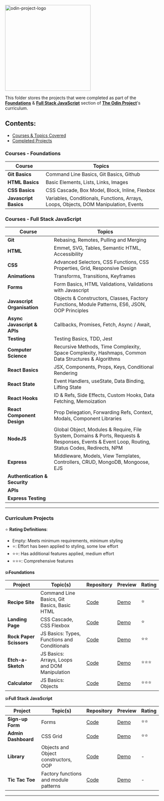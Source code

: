 
<p><img src="https://miro.medium.com/v2/resize:fit:640/format:webp/1*P_wUre75IHZUQYFjoD7GZA.png" alt="odin-project-logo" width="280"/></p>

This folder stores the projects that were completed as part of the [**Foundations**](https://www.theodinproject.com/paths/foundations/courses/foundations) & [**Full Stack JavaScript**](https://www.theodinproject.com/paths/full-stack-javascript) section of [**The Odin Project**](https://www.theodinproject.com/)'s curriculum.

## **Contents:**

- [Courses & Topics Covered](#courses)
- [Completed Projects](#curriculum-projects)


### **Courses - Foundations**

| Course                | Topics                                                                               |
| --------------------- | ------------------------------------------------------------------------------------ |
| **Git Basics**        | Command Line Basics, Git Basics, Github                                              |
| **HTML Basics**       | Basic Elements, Lists, Links, Images                                                 |
| **CSS Basics**        | CSS Cascade, Box Model, Block, Inline, Flexbox                                       |
| **Javascript Basics** | Variables, Conditionals, Functions, Arrays, Loops, Objects, DOM Manipulation, Events |


### **Courses - Full Stack JavaScript**

| Course                        | Topics                                                                                                                                           |
| ----------------------------- | ------------------------------------------------------------------------------------------------------------------------------------------------ |
| **Git**                       | Rebasing, Remotes, Pulling and Merging                                                                                                           |
| **HTML**                      | Emmet, SVG, Tables, Semantic HTML, Accessibility                                                                                                 |
| **CSS**                       | Advanced Selectors, CSS Functions, CSS Properties, Grid, Responsive Design                                                                       |
| **Animations**                | Transforms, Transitions, Keyframes                                                                                                               |
| **Forms**                     | Form Basics, HTML Validations, Validations with Javascript                                                                                       |
| **Javascript Organisation**   | Objects & Constructors, Classes, Factory Functions, Module Patterns, ES6, JSON, OOP Principles                                                   |
| **Async Javascript & APIs**   | Callbacks, Promises, Fetch, Async / Await,                                                                                                       |
| **Testing**                   | Testing Basics, TDD, Jest                                                                                                                        |
| **Computer Science**          | Recursive Methods, Time Complexity, Space Complexity, Hashmaps, Common Data Structures & Algorithms                                              |
| **React Basics**              | JSX, Components, Props, Keys, Conditional Rendering                                                                                              |
| **React State**               | Event Handlers, useState, Data Binding, Lifting State                                                                                            |
| **React Hooks**               | ID & Refs, Side Effects, Custom Hooks, Data Fetching, Memoization                                                                                |
| **React Component Design**    | Prop Delegation, Forwarding Refs, Context, Modals, Component Libraries                                                                           |
| **NodeJS**                    | Global Object, Modules & Require, File System, Domains & Ports, Requests & Responses, Events & Event Loop, Routing, Status Codes, Redirects, NPM |
| **Express**                   | Middleware, Models, View Templates, Controllers, CRUD, MongoDB, Mongoose, EJS                                                                    |
| **Authentication & Security** |                                                                                                                                                  |
| **APIs**                      |                                                                                                                                                  |
| **Express Testing**           |                                                                                                                                                  |

---

### **Curriculum Projects**

⭐ **Rating Definitions**:

- Empty: Meets minimum requirements, minimum styling
- ⭐: Effort has been applied to styling, some low effort
- ⭐⭐: Has additional features applied, medium effort
- ⭐⭐⭐: Comprehensive features

**💥Foundations**

| Project                 | Topic(s)                                      | Repository      | Preview | Rating |
| ----------------------- | --------------------------------------------- | --------------- | ------- | ------ |
| **Recipe Site**         | Command Line Basics, Git Basics, Basic HTML   | [Code](https://github.com/iamsnatch0/odin-projects/blob/main/odin-recipes/index.html)                               | [Demo](https://iamsnatch0.github.io/odin-projects/odin-recipes/)    | ⭐                         |
| **Landing Page**        | CSS Cascade, CSS Flexbox                      | [Code](https://github.com/iamsnatch0/odin-projects/tree/main/project-landing-page)                                  | [Demo](https://iamsnatch0.github.io/odin-projects/project-landing-page/)           |⭐                 |
| **Rock Paper Scissors** | JS Basics: Types, Functions and Conditionals  | [Code](https://github.com/iamsnatch0/odin-projects/tree/main/rock_paper_scissors)           | [Demo](https://iamsnatch0.github.io/odin-projects/rock_paper_scissors/)           |⭐⭐    |
| **Etch-a-Sketch**       | JS Basics: Arrays, Loops and DOM Manipulation | [Code](https://github.com/iamsnatch0/odin-projects/tree/main/project_etch_a_sketch)           | [Demo](https://iamsnatch0.github.io/odin-projects/project_etch_a_sketch/)           |⭐⭐⭐     |
| **Calculator**          | JS Basics: Objects                            | [Code](https://github.com/iamsnatch0/odin-projects/tree/main/calculator)           | [Demo](https://iamsnatch0.github.io/odin-projects/calculator/)          |⭐⭐⭐    |

**💥Full Stack JavaScript**

| Project                      | Topic(s)                              | Repository                                                                                                     | Preview                                                                                         | Rating |
| ---------------------------- | ------------------------------------- | -------------------------------------------------------------------------------------------------------------- | ----------------------------------------------------------------------------------------------- | ------ |
| **Sign-up Form**             | Forms                                 | [Code](https://github.com/iamsnatch0/odin-projects/tree/main/full-stack-javascript/01_sign_up_form)         | [Demo](https://iamsnatch0.github.io/odin-projects/full-stack-javascript/01_sign_up_form/index.html)         | ⭐⭐     |
| **Admin Dashboard**          | CSS Grid                              | [Code]()         | [Demo]()         | ⭐⭐   |
| **Library**                  | Objects and Object constructors, OOP  | [Code]()         | [Demo]()         | -      |
| **Tic Tac Toe**              | Factory functions and module patterns | [Code]()         | [Demo]()         | -      |


---


